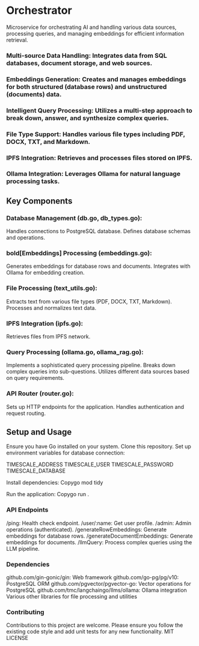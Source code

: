 # Orchestrator

Microservice for orchestrating AI and handling various data sources, processing queries, and managing embeddings for efficient information retrieval.


### Multi-source Data Handling: Integrates data from SQL databases, document storage, and web sources.
### Embeddings Generation: Creates and manages embeddings for both structured (database rows) and unstructured (documents) data.
### Intelligent Query Processing: Utilizes a multi-step approach to break down, answer, and synthesize complex queries.
### File Type Support: Handles various file types including PDF, DOCX, TXT, and Markdown.
### IPFS Integration: Retrieves and processes files stored on IPFS.
### Ollama Integration: Leverages Ollama for natural language processing tasks.

## Key Components

### Database Management (db.go, db_types.go):

Handles connections to PostgreSQL database.
Defines database schemas and operations.


### bold[Embeddings] Processing (embeddings.go):

Generates embeddings for database rows and documents.
Integrates with Ollama for embedding creation.


### File Processing (text_utils.go):

Extracts text from various file types (PDF, DOCX, TXT, Markdown).
Processes and normalizes text data.


### IPFS Integration (ipfs.go):

Retrieves files from IPFS network.


### Query Processing (ollama.go, ollama_rag.go):

Implements a sophisticated query processing pipeline.
Breaks down complex queries into sub-questions.
Utilizes different data sources based on query requirements.


### API Router (router.go):

Sets up HTTP endpoints for the application.
Handles authentication and request routing.



## Setup and Usage

Ensure you have Go installed on your system.
Clone this repository.
Set up environment variables for database connection:

TIMESCALE_ADDRESS
TIMESCALE_USER
TIMESCALE_PASSWORD
TIMESCALE_DATABASE


Install dependencies:
Copygo mod tidy

Run the application:
Copygo run .


### API Endpoints

/ping: Health check endpoint.
/user/:name: Get user profile.
/admin: Admin operations (authenticated).
/generateRowEmbeddings: Generate embeddings for database rows.
/generateDocumentEmbeddings: Generate embeddings for documents.
/llmQuery: Process complex queries using the LLM pipeline.

### Dependencies

github.com/gin-gonic/gin: Web framework
github.com/go-pg/pg/v10: PostgreSQL ORM
github.com/pgvector/pgvector-go: Vector operations for PostgreSQL
github.com/tmc/langchaingo/llms/ollama: Ollama integration
Various other libraries for file processing and utilities

### Contributing
Contributions to this project are welcome. Please ensure you follow the existing code style and add unit tests for any new functionality.
MIT LICENSE

